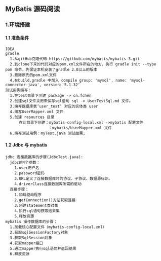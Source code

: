 ## MyBatis 源码阅读
### 1.环境搭建
#### 1.1 准备条件
    IDEA
    gradle
      1.从gitHub克隆代码 https://github.com/mybatis/mybatis-3.git
      2.到clone下来的代码对应的pom.xml文件所在的地方，执行 gradle init --type pom 命令，先保证本机安装了gradle 2.0以上的版本
      3.删除原先的pom.xml文件
      4.在build.gradle 中加入 compile group: 'mysql', name: 'mysql-connector-java', version:'5.1.32'
    测试用例编写：
      1.在test目录下创建 package -> cn.fchen
      2.创建sql文件夹用来保存sql语句 sql -> UserTestSql.md 文件。
      3.编写数据库表‘user_test’ 对应的实体类 user
      4.编写UserMapper.xml 文件
      5.创建 resources 目录 
          在此目录下创建：mybatis-config-local.xml ->mybatis 配置文件
                       ：mybatis/UserMapper.xml 文件
      6.编写测试用例：myTest.java 测试结果;       
#### 1.2 Jdbc 与 mybatis
    jdbc 连接数据库的步骤(JdbcTest.java):
      jdbc的4个参数：
        1.user用户名
        2.password密码
        3.URL定义了连接数据库时的协议、子协议、数据源标识。
        4.driverClass连接数据库所需的驱动
      连接步骤：
        1.加载驱动程序
        2.getConnection()方法获取连接
        3.创建statement类对象
        4.执行sql语句获取结果集
        5.释放资源
    mybatis 操作数据库的步骤：
      1.加载核心配置文件（mybatis-config-local.xml）
      2.获取sqlSessionFactory对象  
      3.获取SqlSession对象
      4.获取mapper接口
      5.通过mapper执行sql语句并返回结果
      6.释放资源                                 
                                        